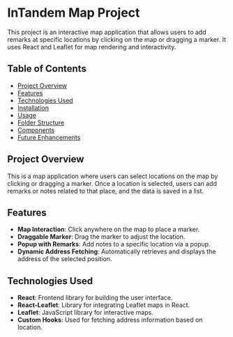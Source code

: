 # InTandem Map Project

This project is an interactive map application that allows users to add remarks at specific locations by clicking on the map or dragging a marker. It uses React and Leaflet for map rendering and interactivity.

## Table of Contents

- [Project Overview](#project-overview)
- [Features](#features)
- [Technologies Used](#technologies-used)
- [Installation](#installation)
- [Usage](#usage)
- [Folder Structure](#folder-structure)
- [Components](#components)
- [Future Enhancements](#future-enhancements)

## Project Overview

This is a map application where users can select locations on the map by clicking or dragging a marker. Once a location is selected, users can add remarks or notes related to that place, and the data is saved in a list.

## Features

- **Map Interaction**: Click anywhere on the map to place a marker.
- **Draggable Marker**: Drag the marker to adjust the location.
- **Popup with Remarks**: Add notes to a specific location via a popup.
- **Dynamic Address Fetching**: Automatically retrieves and displays the address of the selected position.

## Technologies Used

- **React**: Frontend library for building the user interface.
- **React-Leaflet**: Library for integrating Leaflet maps in React.
- **Leaflet**: JavaScript library for interactive maps.
- **Custom Hooks**: Used for fetching address information based on location.
